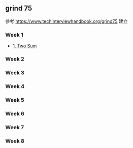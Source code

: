 ## grind 75

參考 https://www.techinterviewhandbook.org/grind75 建立

### Week 1

- [1. Two Sum](1.md)

### Week 2

### Week 3

### Week 4

### Week 5

### Week 6

### Week 7

### Week 8
